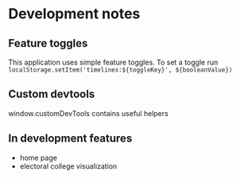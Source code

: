 # Development notes

## Feature toggles

This application uses simple feature toggles. To set a toggle run `localStorage.setItem('timelines:${toggleKey}', ${booleanValue})`

## Custom devtools

window.customDevTools contains useful helpers

## In development features

- home page
- electoral college visualization
